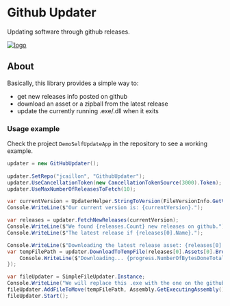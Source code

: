 # Github Updater

Updating software through github releases.

[![logo](images/logo.png)](https://github.com/jcaillon/GithubUpdater)

## About

Basically, this library provides a simple way to:

- get new releases info posted on github
- download an asset or a zipball from the latest release
- update the currently running .exe/.dll when it exits

### Usage example

Check the project `DemoSelfUpdateApp` in the repository to see a working example.

```csharp
updater = new GitHubUpdater();
            
updater.SetRepo("jcaillon", "GithubUpdater");
updater.UseCancellationToken(new CancellationTokenSource(3000).Token);
updater.UseMaxNumberOfReleasesToFetch(10);

var currentVersion = UpdaterHelper.StringToVersion(FileVersionInfo.GetVersionInfo(Assembly.GetExecutingAssembly().Location).FileVersion);
Console.WriteLine($"Our current version is: {currentVersion}.");

var releases = updater.FetchNewReleases(currentVersion);
Console.WriteLine($"We found {releases.Count} new releases on github.");
Console.WriteLine($"The latest release if {releases[0].Name}.");

Console.WriteLine($"Downloading the latest release asset: {releases[0].Assets[0].BrowserDownloadUrl}.");
var tempFilePath = updater.DownloadToTempFile(releases[0].Assets[0].BrowserDownloadUrl, progress => {
    Console.WriteLine($"Downloading... {progress.NumberOfBytesDoneTotal} / {progress.NumberOfBytesTotal} bytes.");
});

var fileUpdater = SimpleFileUpdater.Instance;
Console.WriteLine("We will replace this .exe with the one on the github release after this program has exited.");
fileUpdater.AddFileToMove(tempFilePath, Assembly.GetExecutingAssembly().Location);
fileUpdater.Start();
```
